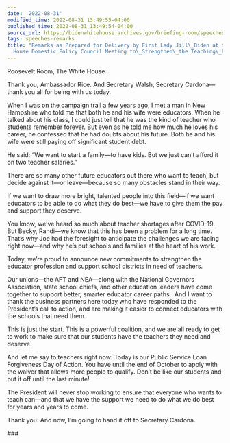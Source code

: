 ```yaml
---
date: '2022-08-31'
modified_time: 2022-08-31 13:49:55-04:00
published_time: 2022-08-31 13:49:54-04:00
source_url: https://bidenwhitehouse.archives.gov/briefing-room/speeches-remarks/2022/08/31/remarks-as-prepared-for-delivery-by-first-lady-jill-biden-at-the-white-house-domestic-policy-council-meeting-to-strengthen-the-teaching-profession/
tags: speeches-remarks
title: "Remarks as Prepared for Delivery by First Lady Jill\_Biden at the White\_\
  House Domestic Policy Council Meeting to\_Strengthen\_the Teaching\_Profession"
---
```

 
Roosevelt Room, The White House

Thank you, Ambassador Rice. And Secretary Walsh, Secretary Cardona—thank
you all for being with us today.  
  
When I was on the campaign trail a few years ago, I met a man in New
Hampshire who told me that both he and his wife were educators. When he
talked about his class, I could just tell that he was the kind of
teacher who students remember forever. But even as he told me how much
he loves his career, he confessed that he had doubts about his future.
Both he and his wife were still paying off significant student debt.  
  
He said: “We want to start a family—to have kids. But we just can’t
afford it on two teacher salaries.”  
  
There are so many other future educators out there who want to teach,
but decide against it—or leave—because so many obstacles stand in their
way.  
  
If we want to draw more bright, talented people into this field—if we
want educators to be able to do what they do best—we have to give them
the pay and support they deserve.   
  
You know, we’ve heard so much about teacher shortages after COVID-19.
But Becky, Randi—we know that this has been a problem for a long time.
That’s why Joe had the foresight to anticipate the challenges we are
facing right now—and why he’s put schools and families at the heart of
his work.  
  
Today, we’re proud to announce new commitments to strengthen the
educator profession and support school districts in need of teachers.
   
  
Our unions—the AFT and NEA—along with the National Governors
Association, state school chiefs, and other education leaders have come
together to support better, smarter educator career paths.  And I want
to thank the business partners here today who have responded to the
President’s call to action, and are making it easier to connect
educators with the schools that need them.  
  
This is just the start. This is a powerful coalition, and we are all
ready to get to work to make sure that our students have the teachers
they need and deserve.  
  
And let me say to teachers right now: Today is our Public Service Loan
Forgiveness Day of Action. You have until the end of October to apply
with the waiver that allows more people to qualify. Don’t be like our
students and put it off until the last minute!  
  
The President will never stop working to ensure that everyone who wants
to teach can—and that we have the support we need to do what we do best
for years and years to come.    
  
Thank you. And now, I’m going to hand it off to Secretary Cardona.  

\###

